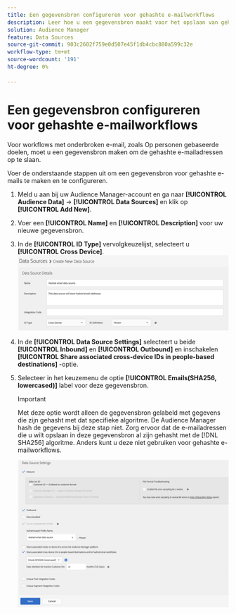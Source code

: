 ```yaml
---
title: Een gegevensbron configureren voor gehashte e-mailworkflows
description: Leer hoe u een gegevensbron maakt voor het opslaan van gehashte e-mailberichten voor gehashte e-mailworkflows.
solution: Audience Manager
feature: Data Sources
source-git-commit: 903c2602f759e0d507e45f1db4cbc880a599c32e
workflow-type: tm+mt
source-wordcount: '191'
ht-degree: 0%

---
```



# Een gegevensbron configureren voor gehashte e-mailworkflows

Voor workflows met onderbroken e-mail, zoals Op personen gebaseerde doelen, moet u een gegevensbron maken om de gehashte e-mailadressen op te slaan.

Voer de onderstaande stappen uit om een gegevensbron voor gehashte e-mails te maken en te configureren.

1. Meld u aan bij uw Audience Manager-account en ga naar **[!UICONTROL Audience Data]** -> **[!UICONTROL Data Sources]** en klik op **[!UICONTROL Add New]**.
1. Voer een **[!UICONTROL Name]** en **[!UICONTROL Description]** voor uw nieuwe gegevensbron.
1. In de **[!UICONTROL ID Type]** vervolgkeuzelijst, selecteert u **[!UICONTROL Cross Device]**.
   ![Audience Manager UI-afbeelding die de sectie met gegevensbrondetails weergeeft.](../features/assets/create-hashed-email-data-source.png)
1. In de **[!UICONTROL Data Source Settings]** selecteert u beide **[!UICONTROL Inbound]** en **[!UICONTROL Outbound]** en inschakelen **[!UICONTROL Share associated cross-device IDs in people-based destinations]** -optie.
1. Selecteer in het keuzemenu de optie **[!UICONTROL Emails(SHA256, lowercased)]** label voor deze gegevensbron.

   >[!IMPORTANT]
   >
   >Met deze optie wordt alleen de gegevensbron gelabeld met gegevens die zijn gehasht met dat specifieke algoritme. De Audience Manager hash de gegevens bij deze stap niet. Zorg ervoor dat de e-mailadressen die u wilt opslaan in deze gegevensbron al zijn gehasht met de [!DNL SHA256] algoritme. Anders kunt u deze niet gebruiken voor gehashte e-mailworkflows.

   ![Audience Manager-UI-afbeelding waarin het gedeelte met gegevensbroninstellingen wordt weergegeven.](../features/assets/data-source-settings.png)


